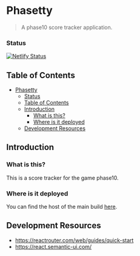 # Phasetty
> A phase10 score tracker application.


### Status
[![Netlify Status](https://api.netlify.com/api/v1/badges/3a4a10b1-a008-40e3-80f8-11c1771c460d/deploy-status)](https://app.netlify.com/sites/phasetty/deploys)

## Table of Contents
- [Phasetty](#phasetty)
    - [Status](#status)
  - [Table of Contents](#table-of-contents)
  - [Introduction](#introduction)
    - [What is this?](#what-is-this)
    - [Where is it deployed](#where-is-it-deployed)
  - [Development Resources](#development-resources)

## Introduction
### What is this?
This is a score tracker for the game phase10.
### Where is it deployed
You can find the host of the main build [here](phasetty.netlify.app).

## Development Resources
- https://reactrouter.com/web/guides/quick-start
- https://react.semantic-ui.com/